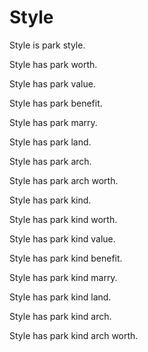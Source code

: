 # Style 

Style is park style. 

Style has park worth. 

Style has park value. 

Style has park benefit. 

Style has park marry. 

Style has park land. 

Style has park arch. 

Style has park arch worth. 

Style has park kind.

Style has park kind worth.

Style has park kind value.

Style has park kind benefit.

Style has park kind marry.

Style has park kind land.

Style has park kind arch.

Style has park kind arch worth.